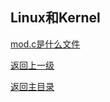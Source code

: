## Linux和Kernel

[mod.c是什么文件](./what_is_mod_c_file.md)

[返回上一级](../README.md)

[返回主目录](https://webom2008.github.io)

